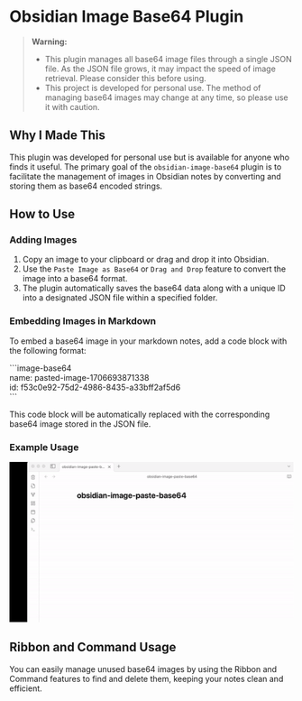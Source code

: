 # Obsidian Image Base64 Plugin

> **Warning:**
> - This plugin manages all base64 image files through a single JSON file. As the JSON file grows, it may impact the speed of image retrieval. Please consider this before using.
> - This project is developed for personal use. The method of managing base64 images may change at any time, so please use it with caution.

## Why I Made This

This plugin was developed for personal use but is available for anyone who finds it useful. The primary goal of the `obsidian-image-base64` plugin is to facilitate the management of images in Obsidian notes by converting and storing them as base64 encoded strings.

## How to Use

### Adding Images

1. Copy an image to your clipboard or drag and drop it into Obsidian.
2. Use the `Paste Image as Base64` or `Drag and Drop` feature to convert the image into a base64 format.
3. The plugin automatically saves the base64 data along with a unique ID into a designated JSON file within a specified folder.

### Embedding Images in Markdown

To embed a base64 image in your markdown notes, add a code block with the following format:

\`\`\`image-base64  
name: pasted-image-1706693871338  
id: f53c0e92-75d2-4986-8435-a33bff2af5d6  
\`\`\`  

This code block will be automatically replaced with the corresponding base64 image stored in the JSON file.

### Example Usage

<!-- get image ./img.gif -->
![how to use](./img.gif)

## Ribbon and Command Usage

You can easily manage unused base64 images by using the Ribbon and Command features to find and delete them, keeping your notes clean and efficient.
